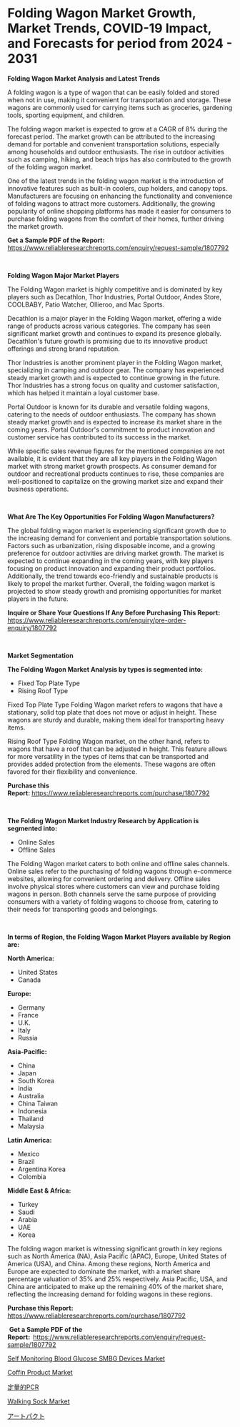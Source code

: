 <p><h1>Folding Wagon Market Growth, Market Trends, COVID-19 Impact, and Forecasts for period from 2024 - 2031</h1></p><p><strong>Folding Wagon Market Analysis and Latest Trends</strong></p>
<p><p>A folding wagon is a type of wagon that can be easily folded and stored when not in use, making it convenient for transportation and storage. These wagons are commonly used for carrying items such as groceries, gardening tools, sporting equipment, and children.</p><p>The folding wagon market is expected to grow at a CAGR of 8% during the forecast period. The market growth can be attributed to the increasing demand for portable and convenient transportation solutions, especially among households and outdoor enthusiasts. The rise in outdoor activities such as camping, hiking, and beach trips has also contributed to the growth of the folding wagon market.</p><p>One of the latest trends in the folding wagon market is the introduction of innovative features such as built-in coolers, cup holders, and canopy tops. Manufacturers are focusing on enhancing the functionality and convenience of folding wagons to attract more customers. Additionally, the growing popularity of online shopping platforms has made it easier for consumers to purchase folding wagons from the comfort of their homes, further driving the market growth.</p></p>
<p><strong>Get a Sample PDF of the Report:&nbsp;</strong> <a href="https://www.reliableresearchreports.com/enquiry/request-sample/1807792">https://www.reliableresearchreports.com/enquiry/request-sample/1807792</a></p>
<p>&nbsp;</p>
<p><strong>Folding Wagon Major Market Players</strong></p>
<p><p>The Folding Wagon market is highly competitive and is dominated by key players such as Decathlon, Thor Industries, Portal Outdoor, Andes Store, COOLBABY, Patio Watcher, Ollieroo, and Mac Sports.</p><p>Decathlon is a major player in the Folding Wagon market, offering a wide range of products across various categories. The company has seen significant market growth and continues to expand its presence globally. Decathlon's future growth is promising due to its innovative product offerings and strong brand reputation.</p><p>Thor Industries is another prominent player in the Folding Wagon market, specializing in camping and outdoor gear. The company has experienced steady market growth and is expected to continue growing in the future. Thor Industries has a strong focus on quality and customer satisfaction, which has helped it maintain a loyal customer base.</p><p>Portal Outdoor is known for its durable and versatile folding wagons, catering to the needs of outdoor enthusiasts. The company has shown steady market growth and is expected to increase its market share in the coming years. Portal Outdoor's commitment to product innovation and customer service has contributed to its success in the market.</p><p>While specific sales revenue figures for the mentioned companies are not available, it is evident that they are all key players in the Folding Wagon market with strong market growth prospects. As consumer demand for outdoor and recreational products continues to rise, these companies are well-positioned to capitalize on the growing market size and expand their business operations.</p></p>
<p>&nbsp;</p>
<p><strong>What Are The Key Opportunities For Folding Wagon Manufacturers?</strong></p>
<p><p>The global folding wagon market is experiencing significant growth due to the increasing demand for convenient and portable transportation solutions. Factors such as urbanization, rising disposable income, and a growing preference for outdoor activities are driving market growth. The market is expected to continue expanding in the coming years, with key players focusing on product innovation and expanding their product portfolios. Additionally, the trend towards eco-friendly and sustainable products is likely to propel the market further. Overall, the folding wagon market is projected to show steady growth and promising opportunities for market players in the future.</p></p>
<p><strong>Inquire or Share Your Questions If Any Before Purchasing This Report:</strong> <a href="https://www.reliableresearchreports.com/enquiry/pre-order-enquiry/1807792">https://www.reliableresearchreports.com/enquiry/pre-order-enquiry/1807792</a></p>
<p>&nbsp;</p>
<p><strong>Market Segmentation</strong></p>
<p><strong>The Folding Wagon Market Analysis by types is segmented into:</strong></p>
<p><ul><li>Fixed Top Plate Type</li><li>Rising Roof Type</li></ul></p>
<p><p>Fixed Top Plate Type Folding Wagon market refers to wagons that have a stationary, solid top plate that does not move or adjust in height. These wagons are sturdy and durable, making them ideal for transporting heavy items.</p><p>Rising Roof Type Folding Wagon market, on the other hand, refers to wagons that have a roof that can be adjusted in height. This feature allows for more versatility in the types of items that can be transported and provides added protection from the elements. These wagons are often favored for their flexibility and convenience.</p></p>
<p><strong>Purchase this Report:&nbsp;</strong><a href="https://www.reliableresearchreports.com/purchase/1807792">https://www.reliableresearchreports.com/purchase/1807792</a></p>
<p>&nbsp;</p>
<p><strong>The Folding Wagon Market Industry Research by Application is segmented into:</strong></p>
<p><ul><li>Online Sales</li><li>Offline Sales</li></ul></p>
<p><p>The Folding Wagon market caters to both online and offline sales channels. Online sales refer to the purchasing of folding wagons through e-commerce websites, allowing for convenient ordering and delivery. Offline sales involve physical stores where customers can view and purchase folding wagons in person. Both channels serve the same purpose of providing consumers with a variety of folding wagons to choose from, catering to their needs for transporting goods and belongings.</p></p>
<p>&nbsp;</p>
<p><strong>In terms of Region, the Folding Wagon Market Players available by Region are:</strong></p>
<p>
    <p> <strong> North America: </strong>
        <ul>
            <li>United States</li>
            <li>Canada</li>
        </ul>
        </p> 
    <p> <strong> Europe: </strong>
        <ul>
            <li>Germany</li>
            <li>France</li>
            <li>U.K.</li>
            <li>Italy</li>
            <li>Russia</li>
        </ul>
        </p> 
    <p> <strong> Asia-Pacific: </strong>
        <ul>
            <li>China</li>
            <li>Japan</li>
            <li>South Korea</li>
            <li>India</li>
            <li>Australia</li>
            <li>China Taiwan</li>
            <li>Indonesia</li>
            <li>Thailand</li>
            <li>Malaysia</li>
        </ul>
        </p> 
    <p> <strong> Latin America: </strong>
        <ul>
            <li>Mexico</li>
            <li>Brazil</li>
            <li>Argentina Korea</li>
            <li>Colombia</li>
        </ul>
        </p> 
    <p> <strong> Middle East & Africa: </strong>
        <ul>
            <li>Turkey</li>
            <li>Saudi</li>
            <li>Arabia</li>
            <li>UAE</li>
            <li>Korea</li>
        </ul>
    </p>
    </p>
<p><p>The folding wagon market is witnessing significant growth in key regions such as North America (NA), Asia Pacific (APAC), Europe, United States of America (USA), and China. Among these regions, North America and Europe are expected to dominate the market, with a market share percentage valuation of 35% and 25% respectively. Asia Pacific, USA, and China are anticipated to make up the remaining 40% of the market share, reflecting the increasing demand for folding wagons in these regions.</p></p>
<p><strong>Purchase this Report: </strong><a href="https://www.reliableresearchreports.com/purchase/1807792">https://www.reliableresearchreports.com/purchase/1807792</a></p>
<p>&nbsp;<strong>Get a Sample PDF of the Report:&nbsp;&nbsp;</strong><a href="https://www.reliableresearchreports.com/enquiry/request-sample/1807792">https://www.reliableresearchreports.com/enquiry/request-sample/1807792</a></p>
<p><strong></strong></p>
<p><p><a href="https://issuu.com/reportprime-2/docs/self-monitoring-blood-glucose-smbg-_5b38a0c208e65b">Self Monitoring Blood Glucose SMBG Devices Market</a></p><p><a href="https://github.com/josesg55/Market-Research-Report-List-1/blob/main/coffin-product-market.md">Coffin Product Market</a></p><p><a href="https://github.com/ddwcuskozol07187/Market-Research-Report-List-1/blob/main/27039764597.md">定量的PCR</a></p><p><a href="https://github.com/mancsybtousav/Market-Research-Report-List-1/blob/main/walking-sock-market.md">Walking Sock Market</a></p><p><a href="https://github.com/xtkhtofdt934839/Market-Research-Report-List-1/blob/main/89693184596.md">アートパクト</a></p></p>